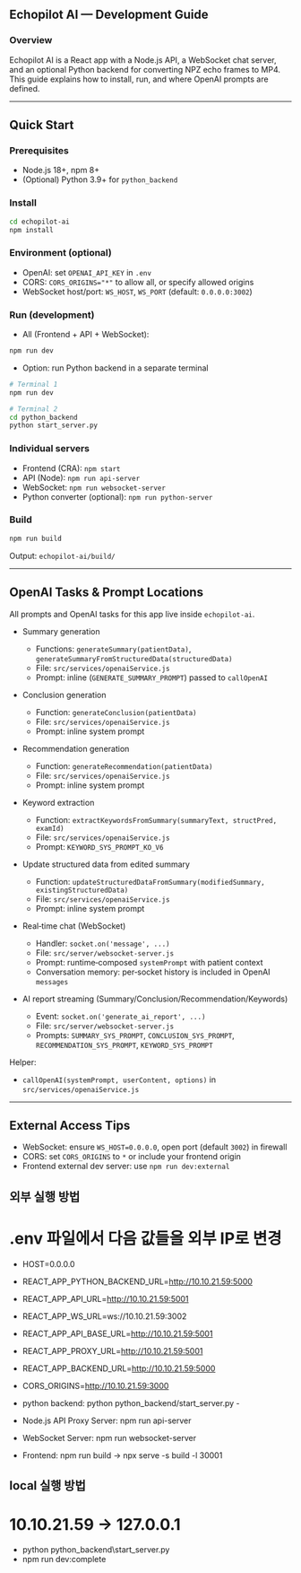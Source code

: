 ## Echopilot AI — Development Guide

### Overview
Echopilot AI is a React app with a Node.js API, a WebSocket chat server, and an optional Python backend for converting NPZ echo frames to MP4. This guide explains how to install, run, and where OpenAI prompts are defined.

---

## Quick Start

### Prerequisites
- Node.js 18+, npm 8+
- (Optional) Python 3.9+ for `python_backend`

### Install
```bash
cd echopilot-ai
npm install
```

### Environment (optional)
- OpenAI: set `OPENAI_API_KEY` in `.env`
- CORS: `CORS_ORIGINS="*"` to allow all, or specify allowed origins
- WebSocket host/port: `WS_HOST`, `WS_PORT` (default: `0.0.0.0:3002`)

### Run (development)
- All (Frontend + API + WebSocket):
```bash
npm run dev
```
- Option: run Python backend in a separate terminal
```bash
# Terminal 1
npm run dev

# Terminal 2
cd python_backend
python start_server.py
```


### Individual servers
- Frontend (CRA): `npm start`
- API (Node): `npm run api-server`
- WebSocket: `npm run websocket-server`
- Python converter (optional): `npm run python-server`

### Build
```bash
npm run build
```
Output: `echopilot-ai/build/`

---

## OpenAI Tasks & Prompt Locations

All prompts and OpenAI tasks for this app live inside `echopilot-ai`.

- Summary generation
  - Functions: `generateSummary(patientData)`, `generateSummaryFromStructuredData(structuredData)`
  - File: `src/services/openaiService.js`
  - Prompt: inline (`GENERATE_SUMMARY_PROMPT`) passed to `callOpenAI`

- Conclusion generation
  - Function: `generateConclusion(patientData)`
  - File: `src/services/openaiService.js`
  - Prompt: inline system prompt

- Recommendation generation
  - Function: `generateRecommendation(patientData)`
  - File: `src/services/openaiService.js`
  - Prompt: inline system prompt

- Keyword extraction
  - Function: `extractKeywordsFromSummary(summaryText, structPred, examId)`
  - File: `src/services/openaiService.js`
  - Prompt: `KEYWORD_SYS_PROMPT_KO_V6`

- Update structured data from edited summary
  - Function: `updateStructuredDataFromSummary(modifiedSummary, existingStructuredData)`
  - File: `src/services/openaiService.js`
  - Prompt: inline system prompt

- Real‑time chat (WebSocket)
  - Handler: `socket.on('message', ...)`
  - File: `src/server/websocket-server.js`
  - Prompt: runtime‑composed `systemPrompt` with patient context
  - Conversation memory: per‑socket history is included in OpenAI `messages`

- AI report streaming (Summary/Conclusion/Recommendation/Keywords)
  - Event: `socket.on('generate_ai_report', ...)`
  - File: `src/server/websocket-server.js`
  - Prompts: `SUMMARY_SYS_PROMPT`, `CONCLUSION_SYS_PROMPT`, `RECOMMENDATION_SYS_PROMPT`, `KEYWORD_SYS_PROMPT`

Helper:
- `callOpenAI(systemPrompt, userContent, options)` in `src/services/openaiService.js`

---

## External Access Tips
- WebSocket: ensure `WS_HOST=0.0.0.0`, open port (default `3002`) in firewall
- CORS: set `CORS_ORIGINS` to `*` or include your frontend origin
- Frontend external dev server: use `npm run dev:external`


## 외부 실행 방법

# .env 파일에서 다음 값들을 외부 IP로 변경
- HOST=0.0.0.0
- REACT_APP_PYTHON_BACKEND_URL=http://10.10.21.59:5000
- REACT_APP_API_URL=http://10.10.21.59:5001
- REACT_APP_WS_URL=ws://10.10.21.59:3002
- REACT_APP_API_BASE_URL=http://10.10.21.59:5001
- REACT_APP_PROXY_URL=http://10.10.21.59:5001
- REACT_APP_BACKEND_URL=http://10.10.21.59:5000
- CORS_ORIGINS=http://10.10.21.59:3000
 
 
- python backend: python python_backend/start_server.py - 
- Node.js API Proxy Server: npm run api-server
- WebSocket Server: npm run websocket-server
- Frontend: npm run build -> npx serve -s build -l 30001


## local 실행 방법
 
# 10.10.21.59 -> 127.0.0.1

- python python_backend\start_server.py
- npm run dev:complete
